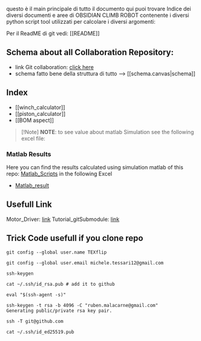 questo è il main principale di tutto il documento qui puoi trovare Indice dei diversi documenti e aree di OBSIDIAN CLIMB ROBOT contenente i diversi python script tool utilizzati per calcolare i diversi argomenti:

Per il ReadME di git vedi: [[README]]

## Schema about all Collaboration Repository:

- link Git collaboration:  [click here](https://github.com/MalaHard-RoboTech)
- schema fatto bene della struttura di tutto --> [[schema.canvas|schema]]

## Index 

- [[winch_calculator]]
- [[piston_calculator]]
- [[BOM aspect]]

> [!Note] **NOTE**: to see value about matlab Simulation see the following excel file: 
 
### Matlab Results
 Here you can find the results calculated using simulation matlab of this repo: [Matlab_Scripts](https://github.com/MalaHard-RoboTech/Matlab_Scirpts)
in the following Excel
 - [Matlab_result](Misure_Matlab.xlsx)
 
 




## Usefull Link

Motor_Driver: [link](https://www.youtube.com/watch?v=9UxTPxgvOAA)
Tutorial_gitSubmodule: [link](https://youtu.be/wTGIDDg0tK8?si=bb5k6O9tb5w0m2Zo)

## Trick Code usefull if you clone repo

```
git config --global user.name TEXflip

git config --global user.email michele.tessari12@gmail.com

ssh-keygen

cat ~/.ssh/id_rsa.pub # add it to github

eval "$(ssh-agent -s)"

ssh-keygen -t rsa -b 4096 -C "ruben.malacarne@gmail.com"
Generating public/private rsa key pair.

ssh -T git@github.com

cat ~/.ssh/id_ed25519.pub
```